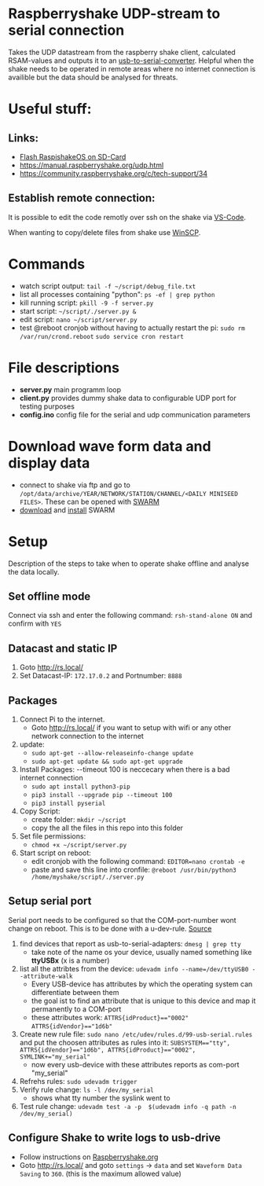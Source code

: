 # Raspberryshake UDP-stream to serial connection
Takes the UDP datastream from the raspberry shake client, calculated RSAM-values and outputs it to an [usb-to-serial-converter](https://www.az-delivery.de/en/products/ftdi-adapter-ft232rl).
Helpful when the shake needs to be operated in remote areas where no internet connection is availible but the data should be analysed for threats.

# Useful stuff:
## Links:
- [Flash RaspishakeOS on SD-Card](https://gitlab.com/raspberryShake-public/raspshake-sd-img/)
- https://manual.raspberryshake.org/udp.html
- https://community.raspberryshake.org/c/tech-support/34

## Establish remote connection:
It is possible to edit the code remotly over ssh on the shake via [VS-Code](https://code.visualstudio.com/docs/remote/ssh).

When wanting to copy/delete files from shake use [WinSCP](https://winscp.net/eng/download.php).

# Commands
- watch script output: `tail -f ~/script/debug_file.txt`
- list all processes containing "python": `ps -ef | grep python`
- kill running script: `pkill -9 -f server.py`
- start script: `~/script/./server.py &`
- edit script: `nano ~/script/server.py`
- test @reboot cronjob without having to actually restart the pi:
   `sudo rm /var/run/crond.reboot`
   `sudo service cron restart`

# File descriptions
- **server.py** main programm loop
- **client.py** provides dummy shake data to configurable UDP port for testing purposes
- **config.ino** config file for the serial and udp communication parameters

# Download wave form data and display data
- connect to shake via ftp and go to `/opt/data/archive/YEAR/NETWORK/STATION/CHANNEL/<DAILY MINISEED FILES>`. These can be opened with [SWARM](https://volcanoes.usgs.gov/software/swarm/download.shtml)
- [download](https://volcanoes.usgs.gov/software/swarm/download.shtml) and [install](https://manual.raspberryshake.org/swarm.html) SWARM

# Setup
Description of the steps to take when to operate shake offline and analyse the data locally.

## Set offline mode
Connect via ssh and enter the following command: `rsh-stand-alone ON` and confirm with `YES`

## Datacast and static IP
1. Goto http://rs.local/
2. Set Datacast-IP: `172.17.0.2` and Portnumber: `8888` 

## Packages
1. Connect Pi to the internet.
   - Goto http://rs.local/ if you want to setup with wifi or any other network connection to the internet
3. update:
   - `sudo apt-get --allow-releaseinfo-change update`
   - `sudo apt-get update && sudo apt-get upgrade`
4. Install Packages:
   --timeout 100 is neccecary when there is a bad internet connection
   - `sudo apt install python3-pip`
   - `pip3 install --upgrade pip --timeout 100`
   - `pip3 install pyserial`
5. Copy Script:
   - create folder: `mkdir ~/script`
   - copy the all the files in this repo into this folder
6. Set file permissions:
     - `chmod +x ~/script/server.py`
7. Start script on reboot:
   - edit cronjob with the following command:
     `EDITOR=nano crontab -e`
   - paste and save this line into cronfile:
     `@reboot /usr/bin/python3 /home/myshake/script/./server.py`


## Setup serial port
Serial port needs to be configured so that the COM-port-number wont change on reboot. This is to be done with a u-dev-rule. [Source](https://unix.stackexchange.com/questions/66901/how-to-bind-usb-device-under-a-static-name)

1. find devices that report as usb-to-serial-adapters: `dmesg | grep tty`
   - take note of the name os your device, usually named something like **ttyUSBx** (x is a number)
2. list all the attribtes from the device: `udevadm info --name=/dev/ttyUSB0 --attribute-walk`
   - Every USB-device has attributes by which the operating system can differentiate between them
   - the goal ist to find an attribute that is unique to this device and map it permanently to a COM-port
   - these attributes work: `ATTRS{idProduct}=="0002"` `ATTRS{idVendor}=="1d6b"`
3. Create new rule file: `sudo nano /etc/udev/rules.d/99-usb-serial.rules` and put the choosen attributes as rules into it: `SUBSYSTEM=="tty", ATTRS{idVendor}=="1d6b", ATTRS{idProduct}=="0002", SYMLINK+="my_serial"`
   - now every usb-device with these attributes reports as com-port "my_serial"
4. Refrehs rules: `sudo udevadm trigger`
5. Verify rule change: `ls -l /dev/my_serial`
   - shows what tty number the syslink went to
6. Test rule change: `udevadm test -a -p  $(udevadm info -q path -n /dev/my_serial)`

## Configure Shake to write logs to usb-drive
- Follow instructions on [Raspberryshake.org](https://manual.raspberryshake.org/usbsds.html#usbsds)
- Goto http://rs.local/ and goto `settings` -> `data` and set `Waveform Data Saving` to `360`. (this is the maximum allowed value)




